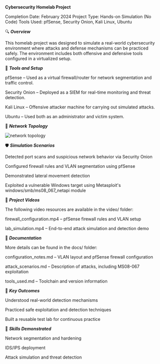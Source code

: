 **Cybersecurity Homelab Project**

Completion Date: February 2024 
Project Type: Hands-on Simulation (No Code)
Tools Used: pfSense, Security Onion, Kali Linux, Ubuntu

🔍 ***Overview***

This homelab project was designed to simulate a real-world cybersecurity environment where attacks and defense mechanisms can be practiced safely. The environment includes both offensive and defensive tools configured in a virtualized setup.

🧰 ***Tools and Setup***

pfSense – Used as a virtual firewall/router for network segmentation and traffic control.

Security Onion – Deployed as a SIEM for real-time monitoring and threat detection.

Kali Linux – Offensive attacker machine for carrying out simulated attacks.

Ubuntu – Used both as an administrator and victim system.

📡 ***Network Topology***

![network topology](https://github.com/user-attachments/assets/87b0ad5e-78b3-46e4-8b92-daba0c0911ac)

🛡️ ***Simulation Scenarios***

Detected port scans and suspicious network behavior via Security Onion

Configured firewall rules and VLAN segmentation using pfSense

Demonstrated lateral movement detection

Exploited a vulnerable Windows target using Metasploit's windows/smb/ms08_067_netapi module

🎥 ***Project Videos***

The following video resources are available in the video/ folder:

firewall_configuration.mp4 – pfSense firewall rules and VLAN setup

lab_simulation.mp4 – End-to-end attack simulation and detection demo

📄 ***Documentation***

More details can be found in the docs/ folder:

configuration_notes.md – VLAN layout and pfSense firewall configuration

attack_scenarios.md – Description of attacks, including MS08-067 exploitation

tools_used.md – Toolchain and version information

📌 ***Key Outcomes***

Understood real-world detection mechanisms

Practiced safe exploitation and detection techniques

Built a reusable test lab for continuous practice

🧠 ***Skills Demonstrated***

Network segmentation and hardening

IDS/IPS deployment

Attack simulation and threat detection
